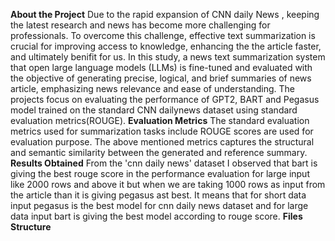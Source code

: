 **About the Project**
Due to the rapid expansion of CNN daily News , keeping  the latest research and news has become more challenging for professionals. To overcome this challenge, effective text summarization is crucial for improving access to knowledge, enhancing the the article faster, and ultimately benifit for us. In this study, a news text summarization system that open large language models (LLMs) is fine-tuned and evaluated with the objective of generating precise, logical, and brief summaries of news article, emphasizing news relevance and ease of understanding. The projects focus on evaluating the performance of GPT2, BART and Pegasus model trained on the standard CNN dailynews dataset using standard evaluation metrics(ROUGE).
**Evaluation Metrics**
The standard evaluation metrics used for summarization tasks include ROUGE scores are used for evaluation purpose. The above mentioned metrics captures the structural and semantic similarity between the generated and reference summary. 
**Results Obtained**
From the 'cnn daily news' dataset I observed that bart is giving the best rouge score in the performance evaluation for large input like 2000 rows and above it but when we are taking 1000 rows as input from the article than it is giving pegasus ast best.
It means that for short data input pegasus is the best model for cnn daily news dataset and for large data input bart is giving the best model according to rouge score.
**Files Structure**
